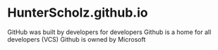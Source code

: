 # HunterScholz.github.io
GitHub was built by developers for developers
Github is a home for all developers (VCS)
Github is owned by Microsoft
